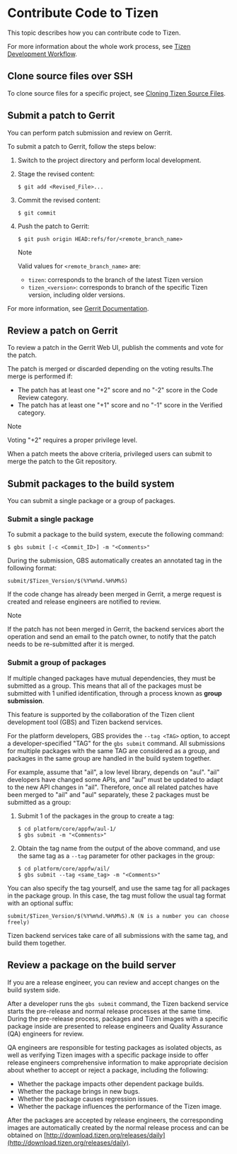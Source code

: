 # Contribute Code to Tizen

This topic describes how you can contribute code to Tizen.

For more information about the whole work process, see [Tizen Development Workflow](../get-started/work-flow.md).

## Clone source files over SSH

To clone source files for a specific project, see [Cloning Tizen Source Files](cloning.md).

## Submit a patch to Gerrit

You can perform patch submission and review on Gerrit.

To submit a patch to Gerrit, follow the steps below:

1. Switch to the project directory and perform local development.

2. Stage the revised content:
   ```
   $ git add <Revised_File>...
   ```
3. Commit the revised content:
   ```
   $ git commit
   ```
4. Push the patch to Gerrit:

   ```
   $ git push origin HEAD:refs/for/<remote_branch_name>
   ```
   > [!NOTE]
   > Valid values for `<remote_branch_name>` are:
   > - `tizen`: corresponds to the branch of the latest Tizen version
   > - `tizen_<version>`: corresponds to branch of the specific Tizen version, including older versions.

For more information, see [Gerrit Documentation](https://review.tizen.org/gerrit/Documentation/index.html).

## Review a patch on Gerrit

To review a patch in the Gerrit Web UI, publish the comments and vote for the patch.

The patch is merged or discarded depending on the voting results.The merge is performed if:

- The patch has at least one "+2" score and no "-2" score in the Code Review category.
- The patch has at least one "+1" score and no "-1" score in the Verified category.

> [!NOTE]
> Voting "+2" requires a proper privilege level.

When a patch meets the above criteria, privileged users can submit to merge the patch to the Git repository.

## Submit packages to the build system

You can submit a single package or a group of packages.

### Submit a single package

To submit a package to the build system, execute the following command:

```
$ gbs submit [-c <Commit_ID>] -m "<Comments>"
```

During the submission, GBS automatically creates an annotated tag in the following format:

```
submit/$Tizen_Version/$(%Y%m%d.%H%M%S)
```

If the code change has already been merged in Gerrit, a merge request is created and release engineers are notified to review.

> [!NOTE]
> If the patch has not been merged in Gerrit, the backend services abort the operation and send an email to the patch owner, to notify that the patch needs to be re-submitted after it is merged.

### Submit a group of packages

If multiple changed packages have mutual dependencies, they must be submitted as a group. This means that all of the packages must be submitted with 1 unified identification, through a process known as **group submission**.

This feature is supported by the collaboration of the Tizen client development tool (GBS) and Tizen backend services.

For the platform developers, GBS provides the `--tag <TAG>` option, to accept a developer-specified "TAG" for the `gbs submit` command. All submissions for multiple packages with the same TAG are considered as a group, and packages in the same group are handled in the build system together.

For example, assume that "ail", a low level library, depends on "aul". "ail" developers have changed some APIs, and "aul" must be updated to adapt to the new API changes in "ail". Therefore, once all related patches have been merged to "ail" and "aul" separately, these 2 packages must be submitted as a group:

1. Submit 1 of the packages in the group to create a tag:

   ```
   $ cd platform/core/appfw/aul-1/
   $ gbs submit -m "<Comments>"
   ```

2. Obtain the tag name from the output of the above command, and use the same tag as a `--tag` parameter for other packages in the group:

   ```
   $ cd platform/core/appfw/ail/
   $ gbs submit --tag <same_tag> -m "<Comments>"
   ```

You can also specify the tag yourself, and use the same tag for all packages in the package group. In this case, the tag must follow the usual tag format with an optional suffix:

```
submit/$Tizen_Version/$(%Y%m%d.%H%M%S).N (N is a number you can choose freely)
```

Tizen backend services take care of all submissions with the same tag, and build them together.

## Review a package on the build server

If you are a release engineer, you can review and accept changes on the build system side.

After a developer runs the `gbs submit` command, the Tizen backend service starts the pre-release and normal release processes at the same time. During the pre-release process, packages and Tizen images with a specific package inside are presented to release engineers and Quality Assurance (QA) engineers for review.

QA engineers are responsible for testing packages as isolated objects, as well as verifying Tizen images with a specific package inside to offer release engineers comprehensive information to make appropriate decision about whether to accept or reject a package, including the following:

- Whether the package impacts other dependent package builds.
- Whether the package brings in new bugs.
- Whether the package causes regression issues.
- Whether the package influences the performance of the Tizen image.

After the packages are accepted by release engineers, the corresponding images are automatically created by the normal release process and can be obtained on [http://download.tizen.org/releases/daily](http://download.tizen.org/releases/daily).
